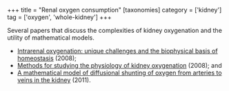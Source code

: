+++
title = "Renal oxygen consumption"
[taxonomies]
category = ['kidney']
tag = ['oxygen', 'whole-kidney']
+++

Several papers that discuss the complexities of kidney oxygenation and the
utility of mathematical models.

<ul>

<li>
<a href="http://dx.doi.org/10.1152/ajprenal.90230.2008">Intrarenal
oxygenation: unique challenges and the biophysical basis of homeostasis</a>
(2008);
</li>

<li>
<a href="http://dx.doi.org/10.1111/j.1440-1681.2008.05063.x">Methods for
studying the physiology of kidney oxygenation</a> (2008); and
</li>

<li>
<a href="http://dx.doi.org/10.1152/ajprenal.00544.2010">A mathematical model
of diffusional shunting of oxygen from arteries to veins in the kidney</a>
(2011).
</li>

</ul>
